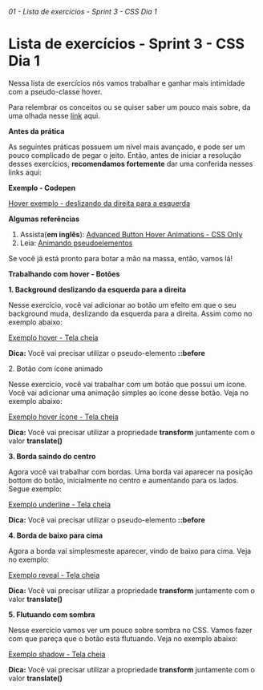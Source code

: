 <em>01 - Lista de exercícios - Sprint 3 - CSS Dia 1</em>

<h1>Lista de exercícios - Sprint 3 - CSS Dia 1</h1>

Nessa lista de exercícios nós vamos trabalhar e ganhar mais intimidade com a pseudo-classe hover.

Para relembrar os conceitos ou se quiser saber um pouco mais sobre, da uma olhada nesse [link](https://developer.mozilla.org/pt-BR/docs/Web/CSS/:hover) aqui.

<strong>Antes da prática</strong>

As seguintes práticas possuem um nível mais avançado, e pode ser um pouco complicado de pegar o jeito. Então, antes de iniciar a resolução desses exercícios, <strong>recomendamos fortemente</strong> dar uma conferida nesses links aqui:

<strong>Exemplo - Codepen</strong>

[Hover exemplo - deslizando da direita para a esquerda](https://codepen.io/KenzieAcademyBR/pen/ExNLKKQ)

<strong>Algumas referências</strong>

1. Assista(<strong>em inglês</strong>): [Advanced Button Hover Animations - CSS Only](https://www.youtube.com/watch?v=cH0TC9gWiAg)
2. Leia: [Animando pseudoelementos](https://cssanimation.rocks/pt/pseudo-elements/)

Se você já está pronto para botar a mão na massa, então, vamos lá!

<strong>Trabalhando com hover - Botões</strong>

<strong> 1. Background deslizando da esquerda para a direita</strong>

Nesse exercício, você vai adicionar ao botão um efeito em que o seu background muda, deslizando da esquerda para a direita. Assim como no exemplo abaixo:

[Exemplo hover - Tela cheia](https://files-kenzie-academy-brasil.s3.amazonaws.com/q1/sprint3/dia1-1.gif)

<strong>Dica:</strong> Você vai precisar utilizar o pseudo-elemento <strong>::before</strong>

<stgrong>2. Botão com ícone animado</stgrong>

Nesse exercício, você vai trabalhar com um botão que possui um ícone. Você vai adicionar uma animação simples ao ícone desse botão. Veja no exemplo abaixo:

[Exemplo hover ícone - Tela cheia](https://files-kenzie-academy-brasil.s3.amazonaws.com/q1/sprint3/dia1-2.gif)

<strong>Dica:</strong> Você vai precisar utilizar a propriedade <strong>transform</strong> juntamente com o valor <strong>translate()</strong>

<strong>3. Borda saindo do centro</strong>

Agora você vai trabalhar com bordas. Uma borda vai aparecer na posição bottom do botão, inicialmente no centro e aumentando para os lados. Segue exemplo:

[Exemplo underline - Tela cheia](https://files-kenzie-academy-brasil.s3.amazonaws.com/q1/sprint3/dia1-3.gif)

<strong>Dica:</strong> Você vai precisar utilizar o pseudo-elemento <strong>::before</strong>

<strong>4. Borda de baixo para cima</strong>

Agora a borda vai simplesmeste aparecer, vindo de baixo para cima. Veja no exemplo:

[Exemplo reveal - Tela cheia](https://files-kenzie-academy-brasil.s3.amazonaws.com/q1/sprint3/dia1-4.gif)

<strong>Dica:</strong> Você vai precisar utilizar a propriedade <strong>transform</strong> juntamente com o valor <strong>translate()</strong>

<strong>5. Flutuando com sombra</strong>

Nesse exercício vamos ver um pouco sobre sombra no CSS. Vamos fazer com que pareça que o botão está flutuando. Veja no exemplo abaixo:

[Exemplo shadow - Tela cheia](https://files-kenzie-academy-brasil.s3.amazonaws.com/q1/sprint3/dia1-5.gif)

<strong>Dica:</strong> Você vai precisar utilizar a propriedade <strong>transform</strong> juntamente com o valor <strong>translate()</strong>
